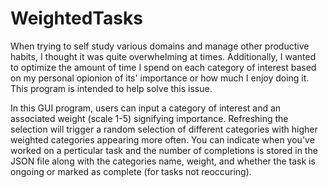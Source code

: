 # WeightedTasks
When trying to self study various domains and manage other productive habits, I thought it was quite overwhelming at times. Additionally, I wanted to optimize the amount of time I spend on each category of interest based on my personal opionion of its' importance or how much I enjoy doing it. This program is intended to help solve this issue.

In this GUI program, users can input a category of interest and an associated weight (scale 1-5) signifying importance. Refreshing the selection will trigger a random selection of different categories with higher weighted categories appearing more often. You can indicate when you've worked on a perticular task and the number of completions is stored in the JSON file along with the categories name, weight, and whether the task is ongoing or marked as complete (for tasks not reoccuring). 

